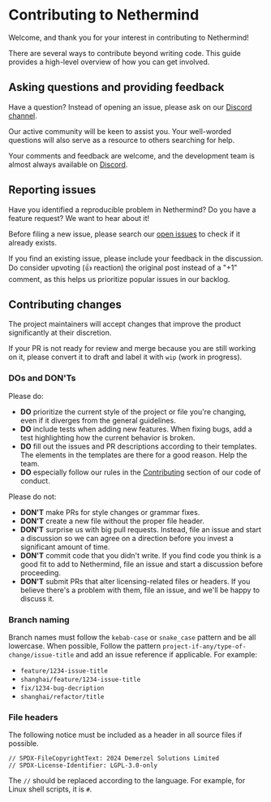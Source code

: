 # Contributing to Nethermind

Welcome, and thank you for your interest in contributing to Nethermind!

There are several ways to contribute beyond writing code. This guide provides a high-level overview of how you can get involved.

## Asking questions and providing feedback

Have a question? Instead of opening an issue, please ask on our [Discord channel](https://discord.gg/N6Fhbg9u).

Our active community will be keen to assist you. Your well-worded questions will also serve as a resource to others searching for help.

Your comments and feedback are welcome, and the development team is almost always available on [Discord](https://discord.gg/76ggjqDz).

## Reporting issues

Have you identified a reproducible problem in Nethermind? Do you have a feature request? We want to hear about it!

Before filing a new issue, please search our [open issues](https://github.com/NethermindEth/nethermind/issues) to check if it already exists.

If you find an existing issue, please include your feedback in the discussion. Do consider upvoting (👍 reaction) the original post instead of a "+1" comment, as this helps us prioritize popular issues in our backlog.

## Contributing changes

The project maintainers will accept changes that improve the product significantly at their discretion.

If your PR is not ready for review and merge because you are still working on it, please convert it to draft and label it with `wip` (work in progress).

### DOs and DON'Ts

Please do:

- **DO** prioritize the current style of the project or file you're changing, even if it diverges from the general guidelines.
- **DO** include tests when adding new features. When fixing bugs, add a test highlighting how the current behavior is broken.
- **DO** fill out the issues and PR descriptions according to their templates. The elements in the templates are there for a good reason. Help the team.
- **DO** especially follow our rules in the [Contributing](https://github.com/NethermindEth/nethermind/blob/master/CODE_OF_CONDUCT.md#contributing) section of our code of conduct.

Please do not:

- **DON'T** make PRs for style changes or grammar fixes.
- **DON'T** create a new file without the proper file header.
- **DON'T** surprise us with big pull requests. Instead, file an issue and start a discussion so we can agree on a direction before you invest a significant amount of time.
- **DON'T** commit code that you didn't write. If you find code you think is a good fit to add to Nethermind, file an issue and start a discussion before proceeding.
- **DON'T** submit PRs that alter licensing-related files or headers. If you believe there's a problem with them, file an issue, and we'll be happy to discuss it.

### Branch naming

Branch names must follow the `kebab-case` or `snake_case` pattern and be all lowercase. When possible, Follow the pattern `project-if-any/type-of-change/issue-title` and add an issue reference if applicable. For example:

- `feature/1234-issue-title`
- `shanghai/feature/1234-issue-title`
- `fix/1234-bug-decription`
- `shanghai/refactor/title`

### File headers

The following notice must be included as a header in all source files if possible.

```
// SPDX-FileCopyrightText: 2024 Demerzel Solutions Limited
// SPDX-License-Identifier: LGPL-3.0-only
```

The `//` should be replaced according to the language. For example, for Linux shell scripts, it is `#`.
